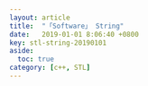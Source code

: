 ```yaml
---
layout: article
title:  "「Software」 String"
date:   2019-01-01 8:06:40 +0800
key: stl-string-20190101
aside:
  toc: true
category: [c++, STL]
---
```

